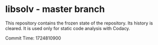 # libsolv - master branch

This repository contains the frozen state of the repository.
Its history is cleared. It is used only for static code
analysis with Codacy.

Commit Time: 1724810900
